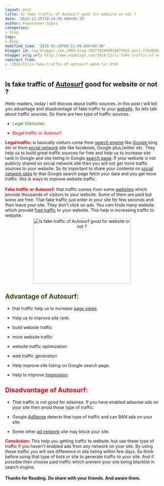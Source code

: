 ```yaml
---
layout: post
title: Is fake traffic of Autosurf good for website or not ?
date: '2014-12-25T18:24:00.000+05:30'
author: Pawneshwer Gupta
categories:
- blog
tags:
- Blog
modified_time: '2016-02-20T06:51:04.866+05:30'
blogger_id: tag:blogger.com,1999:blog-1967791069058877982.post-2762058975104702042
blogger_orig_url: http://www.edablogs.com/2014/12/is-fake-traffic-of-autosurf-good-for.html
redirect_from:
- /2014/12/is-fake-traffic-of-autosurf-good-for.html
---
```


<div dir="ltr" style="text-align: left;"><h2 style="text-align: left;">Is fake traffic of <a href="http://en.wikipedia.org/wiki/Autosurf" rel="wikipedia" target="_blank" title="Autosurf">Autosurf</a> good for website or not ?</h2>Hello readers, today i will discuss about traffic sources. In this post i will tell you advantage and disadvantage of fake traffic to your <a href="http://en.wikipedia.org/wiki/Website" rel="wikipedia" target="_blank" title="Website">website</a>. So lets talk about traffic sources. So there are two type of traffic sources.<br /><ul style="text-align: left;"><li><span style="color: #38761d;">Legal (Genuine).</span></li></ul><ul style="text-align: left;"><li><span style="color: red;">Illegal traffic or Autosurf.</span></li></ul><span style="color: red;"><b>Legal traffic:</b></span> is basically visitors come from <a href="http://en.wikipedia.org/wiki/Web_search_engine" rel="wikipedia" target="_blank" title="Web search engine">search engine</a> like <a href="http://www.google.com/" rel="homepage" target="_blank" title="Google">Google</a>,bing etc or from <a href="http://en.wikipedia.org/wiki/Social_network" rel="wikipedia" target="_blank" title="Social network">social network</a> site like facebook, Google plus,twitter etc. They help us to build great traffic sources for free and help us to increase site rank in Google and site listing in Google <a href="http://maps.google.com/maps?ll=27.9663888889,-111.378333333&amp;spn=0.1,0.1&amp;q=27.9663888889,-111.378333333%20(San%20Pedro%20Nolasco%20Island)&amp;t=h" rel="geolocation" target="_blank" title="San Pedro Nolasco Island">search page</a>. If your website is not publicly shared on social network site then you will not get more traffic sources to your website. So its important to share your contents on <a href="http://en.wikipedia.org/wiki/Social_networking_service" rel="wikipedia" target="_blank" title="Social networking service">social network sites</a> to that Google search page fetch your data and you get more traffic. this is ways to improve website traffic.<br /><br /><span style="color: red;"><b>Fake traffic or Autosurf:</b></span> that traffic comes from some <a href="http://en.wikipedia.org/wiki/Website" rel="wikipedia" target="_blank" title="Website">websites</a> which provide thousands of visitors to your website. Some of them are paid but some are free. That fake traffic just enter in your site for few seconds and then leave your site. They don't click on ads. You cam finds many website which provide <a href="http://www.freetrafficsystem.com/" rel="homepage" target="_blank" title="website traffic">free traffic</a> to your website. This help in increasing traffic to website.<br /><div style="clear: both; text-align: center;"><a href="http://www.trickspapa.com/wp-content/uploads/2014/12/ID-10015683.jpg" style="margin-left: 1em; margin-right: 1em;"><img alt="Is fake traffic of Autosurf good for website or not ?" border="0" src="http://www.trickspapa.com/wp-content/uploads/2014/12/ID-10015683.jpg" height="215" title="Is fake traffic of Autosurf good for website or not ?" width="320" /></a></div><h2 style="text-align: left;"><span style="color: #274e13;">Advantage of Autosurf:</span></h2><ul style="text-align: left;"><li>that traffic help us to increase <a href="http://en.wikipedia.org/wiki/Page_view" rel="wikipedia" target="_blank" title="Page view">page views</a>.</li></ul><ul style="text-align: left;"><li>Help us to improve site rank.</li></ul><ul style="text-align: left;"><li>build website traffic</li></ul><ul style="text-align: left;"><li>more website traffic</li></ul><ul style="text-align: left;"><li>website traffic optimization</li></ul><ul style="text-align: left;"><li>web traffic generation</li></ul><ul style="text-align: left;"><li>Help improve site listing on Google search page.</li></ul><ul style="text-align: left;"><li>Help to improve <a href="http://en.wikipedia.org/wiki/Viewable_Impression" rel="wikipedia" target="_blank" title="Viewable Impression">Impression</a>.</li></ul><h2 style="text-align: left;"><span style="color: red;">Disadvantage of Autosurf:</span></h2><ul style="text-align: left;"><li>That traffic is not good for adsense. If you have enabled adsense ads on your site then avoid these type of traffic.</li></ul><ul style="text-align: left;"><li>Google <a href="http://www.google.com/adsense" rel="homepage" target="_blank" title="AdSense">AdSense</a> detects that type of traffic and can BAN ads on your site.</li></ul><ul style="text-align: left;"><li>Some other <a href="http://en.wikipedia.org/wiki/Advertising_network" rel="wikipedia" target="_blank" title="Advertising network">ad network</a> site may block your site.</li></ul><div style="text-align: left;"><span style="color: red;"><b>Conclusion:</b></span> This help you getting traffic to website. but use these type of traffic if you haven't enabled ads from any network on your site. By using these traffic you will see difference in site listing within few days. So think before using that type of bots or site to generate traffic to your site. And if possible then choose paid traffic which prevent your site being blacklist in search engine.</div><h4 style="text-align: left;">Thanks for Reading. Do share with your friends. And aware them.</h4></div>
